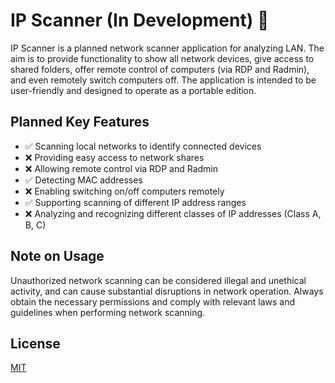 ﻿# IP Scanner (In Development) 🚧

IP Scanner is a planned network scanner application for analyzing LAN. The aim is to provide functionality to show all network devices, give access to shared folders, offer remote control of computers (via RDP and Radmin), and even remotely switch computers off. The application is intended to be user-friendly and designed to operate as a portable edition.

## Planned Key Features
- ✅ Scanning local networks to identify connected devices
- ❌ Providing easy access to network shares
- ❌ Allowing remote control via RDP and Radmin
- ✅ Detecting MAC addresses
- ❌ Enabling switching on/off computers remotely
- ✅ Supporting scanning of different IP address ranges
- ❌ Analyzing and recognizing different classes of IP addresses (Class A, B, C)

## Note on Usage
Unauthorized network scanning can be considered illegal and unethical activity, and can cause substantial disruptions in network operation. Always obtain the necessary permissions and comply with relevant laws and guidelines when performing network scanning.

## License
[MIT](https://choosealicense.com/licenses/mit/)
